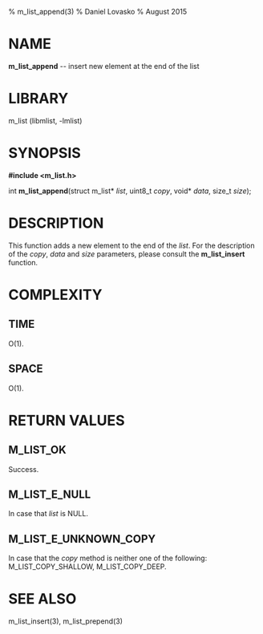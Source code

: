 % m_list_append(3)
% Daniel Lovasko
% August 2015

# NAME
**m_list_append** -- insert new element at the end of the list

# LIBRARY
m_list (libmlist, -lmlist)

# SYNOPSIS
**#include \<m_list.h\>**

int
**m_list_append**(struct m_list* *list*, uint8_t *copy*, void* *data*, size_t *size*);

# DESCRIPTION
This function adds a new element to the end of the *list*. For the 
description of the *copy*, *data* and *size* parameters, please consult the
**m_list_insert** function.

# COMPLEXITY
## TIME
O(1).

## SPACE
O(1).

# RETURN VALUES
## M_LIST_OK
Success.

## M_LIST_E_NULL
In case that *list* is NULL.

## M_LIST_E_UNKNOWN_COPY
In case that the *copy* method is neither one of the following:
M_LIST_COPY_SHALLOW, M_LIST_COPY_DEEP.

# SEE ALSO
m_list_insert(3), m_list_prepend(3)

